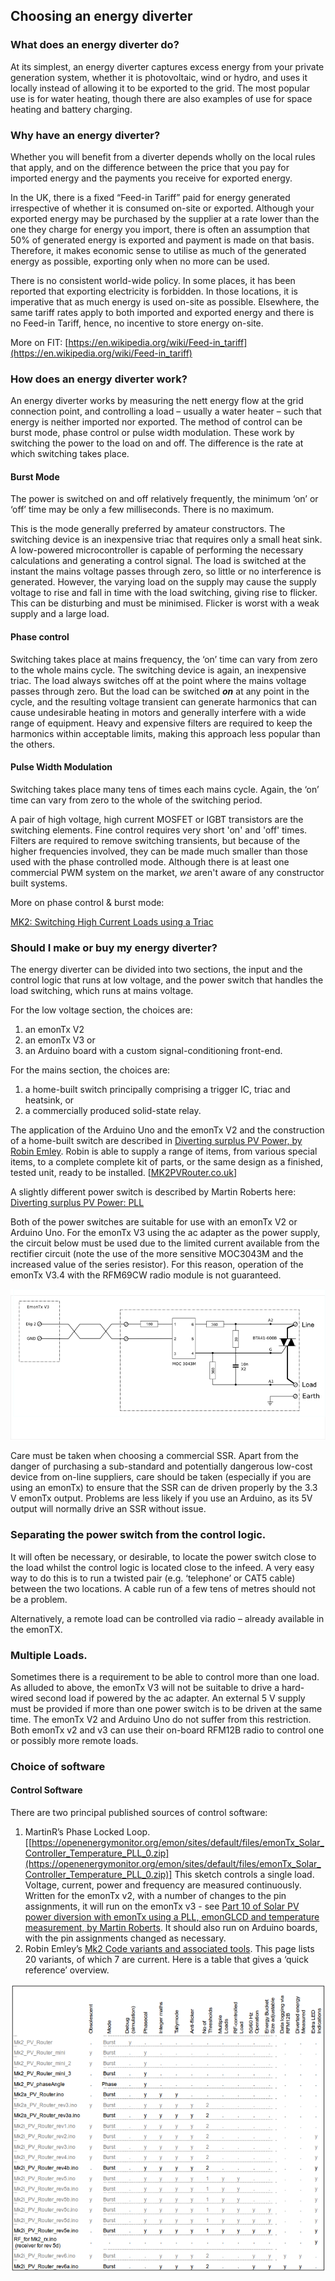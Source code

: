 ## Choosing an energy diverter

### What does an energy diverter do?

At its simplest, an energy diverter captures excess energy from your private generation system, whether it is photovoltaic, wind or hydro, and uses it locally instead of allowing it to be exported to the grid. The most popular use is for water heating, though there are also examples of use for space heating and battery charging.

### Why have an energy diverter?

Whether you will benefit from a diverter depends wholly on the local rules that apply, and on the difference between the price that you pay for imported energy and the payments you receive for exported energy.

In the UK, there is a fixed “Feed-in Tariff” paid for energy generated irrespective of whether it is consumed on-site or exported. Although your exported energy may be purchased by the supplier at a rate lower than the one they charge for energy you import, there is often an assumption that 50% of generated energy is exported and payment is made on that basis. Therefore, it makes economic sense to utilise as much of the generated energy as possible, exporting only when no more can be used.

There is no consistent world-wide policy. In some places, it has been reported that exporting electricity is forbidden. In those locations, it is imperative that as much energy is used on-site as possible. Elsewhere, the same tariff rates apply to both imported and exported energy and there is no Feed-in Tariff, hence, no incentive to store energy on-site.

More on FIT: [https://en.wikipedia.org/wiki/Feed-in_tariff](https://en.wikipedia.org/wiki/Feed-in_tariff)

### How does an energy diverter work?

An energy diverter works by measuring the nett energy flow at the grid connection point, and controlling a load – usually a water heater – such that energy is neither imported nor exported. The method of control can be burst mode, phase control or pulse width modulation. These work by switching the power to the load on and off. The difference is the rate at which switching takes place.

#### Burst Mode

The power is switched on and off relatively frequently, the minimum ‘on’ or ‘off’ time may be only a few milliseconds. There is no maximum.

This is the mode generally preferred by amateur constructors. The switching device is an inexpensive triac that requires only a small heat sink. A low-powered microcontroller is capable of performing the necessary calculations and generating a control signal. The load is switched at the instant the mains voltage passes through zero, so little or no interference is generated. However, the varying load on the supply may cause the supply voltage to rise and fall in time with the load switching, giving rise to flicker. This can be disturbing and must be minimised. Flicker is worst with a weak supply and a large load.

#### Phase control

Switching takes place at mains frequency, the ‘on’ time can vary from zero to the whole mains cycle. The switching device is again, an inexpensive triac. The load always switches off at the point where the mains voltage passes through zero. But the load can be switched **_on_** at any point in the cycle, and the resulting voltage transient can generate harmonics that can cause undesirable heating in motors and generally interfere with a wide range of equipment. Heavy and expensive filters are required to keep the harmonics within acceptable limits, making this approach less popular than the others.

#### Pulse Width Modulation

Switching takes place many tens of times each mains cycle. Again, the ‘on’ time can vary from zero to the whole of the switching period.

A pair of high voltage, high current MOSFET or IGBT transistors are the switching elements. Fine control requires very short 'on' and 'off' times. Filters are required to remove switching transients, but because of the higher frequencies involved, they can be made much smaller than those used with the phase controlled mode. Although there is at least one commercial PWM system on the market, _we_ aren't aware of any constructor built systems.

More on phase control & burst mode: 

[MK2: Switching High Current Loads using a Triac](../mk2/switchdev)

### Should I make or buy my energy diverter?

The energy diverter can be divided into two sections, the input and the control logic that runs at low voltage, and the power switch that handles the load switching, which runs at mains voltage.

For the low voltage section, the choices are:

1.  an emonTx V2
2.  an emonTx V3 or
3.  an Arduino board with a custom signal-conditioning front-end.

For the mains section, the choices are:

1.  a home-built switch principally comprising a trigger IC, triac and heatsink, or
2.  a commercially produced solid-state relay.

The application of the Arduino Uno and the emonTx V2 and the construction of a home-built switch are described in [Diverting surplus PV Power, by Robin Emley](../mk2/index). Robin is able to supply a range of items, from various special items, to a complete complete kit of parts, or the same design as a finished, tested unit, ready to be installed. [[MK2PVRouter.co.uk](http://MK2PVRouter.co.uk/)]

A slightly different power switch is described by Martin Roberts here: [Diverting surplus PV Power: PLL](../pll/pll)

Both of the power switches are suitable for use with an emonTx V2 or Arduino Uno. For the emonTx V3 using the ac adapter as the power supply, the circuit below must be used due to the limited current available from the rectifier circuit (note the use of the more sensitive MOC3043M and the increased value of the series resistor). For this reason, operation of the emonTx V3.4 with the RFM69CW radio module is not guaranteed.

![Power switch for emonTx V3](files/Switch_V3_electrical.png)

Care must be taken when choosing a commercial SSR. Apart from the danger of purchasing a sub-standard and potentially dangerous low-cost device from on-line suppliers, care should be taken (especially if you are using an emonTx) to ensure that the SSR can de driven properly by the 3.3 V emonTx output. Problems are less likely if you use an Arduino, as its 5V output will normally drive an SSR without issue.

### Separating the power switch from the control logic.

It will often be necessary, or desirable, to locate the power switch close to the load whilst the control logic is located close to the infeed. A very easy way to do this is to run a twisted pair (e.g. ‘telephone’ or CAT5 cable) between the two locations. A cable run of a few tens of metres should not be a problem.

Alternatively, a remote load can be controlled via radio – already available in the emonTX.

### Multiple Loads.

Sometimes there is a requirement to be able to control more than one load. As alluded to above, the emonTx V3 will not be suitable to drive a hard-wired second load if powered by the ac adapter. An external 5 V supply must be provided if more than one power switch is to be driven at the same time. The emonTx V2 and Arduino Uno do not suffer from this restriction. Both emonTx v2 and v3 can use their on-board RFM12B radio to control one or possibly more remote loads.

### Choice of software

#### Control Software

There are two principal published sources of control software:

1.  MartinR’s Phase Locked Loop. [[https://openenergymonitor.org/emon/sites/default/files/emonTx_Solar_Controller_Temperature_PLL_0.zip](https://openenergymonitor.org/emon/sites/default/files/emonTx_Solar_Controller_Temperature_PLL_0.zip)]
    This sketch controls a single load. Voltage, current, power and frequency are measured continuously. Written for the emonTx v2, with a number of changes to the pin assignments, it will run on the emonTx v3 - see [Part 10 of Solar PV power diversion with emonTx using a PLL, emonGLCD and temperature measurement, by Martin Roberts](../pll/derivatives). It should also run on Arduino boards, with the pin assignments changed as necessary.
2.  Robin Emley’s [Mk2 Code variants and associated tools](https://openenergymonitor.org/emon/node/1757). This page lists 20 variants, of which 7 are current. Here is a table that gives a ‘quick reference’ overview.

![Table listing Robin's software](files/robins-variants.png)
